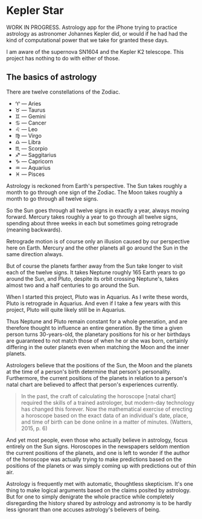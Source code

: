 # Kepler Star

WORK IN PROGRESS. Astrology app for the iPhone trying to practice astrology as 
astronomer Johannes Kepler did, or would if he had had the kind of computational 
power that we take for granted these days.

I am aware of the supernova SN1604 and the Kepler K2 telescope. This project has 
nothing to do with either of those.

## The basics of astrology

There are twelve constellations of the Zodiac.

* &#x2648; &mdash; Aries
* &#x2649; &mdash; Taurus
* &#x264a; &mdash; Gemini
* &#x264b; &mdash; Cancer
* &#x264c; &mdash; Leo
* &#x264d; &mdash; Virgo
* &#x264e; &mdash; Libra
* &#x264f; &mdash; Scorpio
* &#x2650; &mdash; Saggitarius
* &#x2651; &mdash; Capricorn
* &#x2652; &mdash; Aquarius
* &#x2653; &mdash; Pisces

Astrology is reckoned from Earth's perspective. The Sun takes roughly a month to 
go through one sign of the Zodiac. The Moon takes roughly a month to go through 
all twelve signs.

So the Sun goes through all twelve signs in exactly a year, always moving 
forward. Mercury takes roughly a year to go through all twelve signs, spending 
about three weeks in each but sometimes going retrograde (meaning backwards). 

Retrograde motion is of course only an illusion caused by our perspective here 
on Earth. Mercury and the other planets all go around the Sun in the same 
direction always.

But of course the planets farther away from the Sun take longer to visit each of 
the twelve signs. It takes Neptune roughly 165 Earth years to go around the Sun, 
and Pluto, despite its orbit crossing Neptune's, takes almost two and a half 
centuries to go around the Sun.

When I started this project, Pluto was in Aquarius. As I write these words, 
Pluto is retrograde in Aquarius. And even if I take a few years with this 
project, Pluto will quite likely still be in Aquarius.

Thus Neptune and Pluto remain constant for a whole generation, and are therefore 
thought to influence an entire generation. By the time a given person turns 
30-years-old, the planetary positions for his or her birthdays are guaranteed to 
not match those of when he or she was born, certainly differing in the outer 
planets even when matching the Moon and the inner planets.

Astrologers believe that the positions of the Sun, the Moon and the planets at 
the time of a person's birth determine that person's personality. Furthermore, 
the current positions of the planets in relation to a person's natal chart are 
believed to affect that person's experiences currently.

> In the past, the craft of calculating the horoscope \[natal chart\] required 
> the skills of a trained astrologer, but modern-day technology has changed this
> forever. Now the mathematical exercise of erecting a horoscope based on the 
> exact data of an individual's date, place, and time of birth can be done 
> online in a matter of minutes. (Watters, 2015, p. 6)

And yet most people, even those who actually believe in astrology, focus 
entirely on the Sun signs. Horoscopes in the newspapers seldom mention the 
current positions of the planets, and one is left to wonder if the author of the 
horoscope was actually trying to make predictions based on the positions of the 
planets or was simply coming up with predictions out of thin air.

Astrology is frequently met with automatic, thoughtless skepticism. It's one 
thing to make logical arguments based on the claims posited by astrology. But 
for one to simply denigrate the whole practice while completely disregarding the 
history shared by astrology and astronomy is to be hardly less ignorant than one 
accuses astrology's believers of being.
